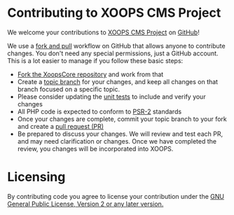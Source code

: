 # Contributing to XOOPS CMS Project

We welcome your contributions to [XOOPS CMS Project](https://xoops.org) on [GitHub](https://github.com/XOOPS)!

We use a [fork and pull](https://www.atlassian.com/git/tutorials/comparing-workflows/forking-workflow) workflow on GitHub that allows anyone to contribute changes. You don't need any special permissions, just a GitHub account. This is a lot easier to manage if you follow these basic steps:

- [Fork the XoopsCore repository](https://help.github.com/articles/fork-a-repo/) and work from that
- Create a [topic branch](http://git-scm.com/book/en/v2/Git-Branching-Branching-Workflows#Topic-Branches) for your changes, and keep all changes on that branch focused on a specific topic.
- Please consider updating the [unit tests](https://phpunit.de/getting-started.html) to include and verify your changes
- All PHP code is expected to conform to [PSR-2](http://www.php-fig.org/psr/psr-2) standards
- Once your changes are complete, commit your topic branch to your fork and create a [pull request (PR)](https://help.github.com/articles/using-pull-requests/)
- Be prepared to discuss your changes. We will review and test each PR, and may need clarification or changes. Once we have completed the review, you changes will be incorporated into XOOPS.

# Licensing

By contributing code you agree to license your contribution under the [GNU General Public License, Version 2 or any later version.](https://www.gnu.org/licenses/gpl-2.0.html)
